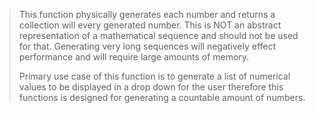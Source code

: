> This function physically generates each number and returns a collection will every generated number. This is NOT an abstract representation of a mathematical sequence and should not be used for that. Generating very long sequences will negatively effect performance and will require large amounts of memory.
>
> Primary use case of this function is to generate a list of numerical values to be displayed in a drop down for the user therefore this functions is designed for generating a countable amount of numbers.